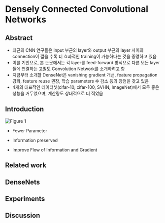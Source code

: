 # Densely Connected Convolutional Networks

## Abstract
+ 최근의 CNN 연구들은 input 부근의 layer와 output 부근의 layer 사이의 connection이 짧을 수록 더 효과적인 training이 가능하다는 것을 증명하고 있음
+ 이를 기반으로, 본 논문에서는 각 layer를 feed-forward 방식으로 다른 모든 layer들에 연결하는 고밀도 Convolution Network를 소개하려고 함
+ 지금부터 소개할 DenseNet은 vanishing gradient 개선, feature propagation 강화, feature reuse 권장, 학습 parameters 수 감소 등의 장점을 갖고 있음
+ 4개의 대표적인 데이터셋(cifar-10, cifar-100, SVHN, ImageNet)에서 모두 좋은 성능을 거두었으며, 계산량도 상대적으로 더 적었음


## Introduction
![Figure 1](https://github.com/Artinto/2023-2_study/assets/84369594/0c139066-49f8-40b4-9a63-1114c3a5023b)

+ Fewer Parameter

+ Information preserved

+ Improve Flow of Information and Gradient

## Related work

## DenseNets

## Experiments

## Discussion
